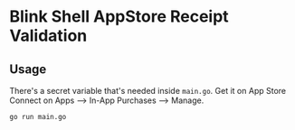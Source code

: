 # Blink Shell AppStore Receipt Validation

## Usage

There's a secret variable that's needed inside `main.go`. Get it on App Store Connect on Apps --> In-App Purchases --> Manage.

```bash
go run main.go
```
